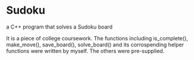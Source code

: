 # Sudoku
a C++ program that solves a Sudoku board

It is a piece of college coursework.
The functions including is_complete(), make_move(), save_board(), solve_board() and its corrospending helper functions were written by myself. The others were pre-supplied. 
